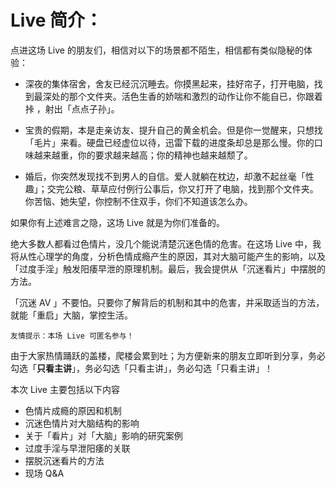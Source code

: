 # Live 简介：

点进这场 Live 的朋友们，相信对以下的场景都不陌生，相信都有类似隐秘的体验：



* 深夜的集体宿舍，舍友已经沉沉睡去。你摸黑起来，挂好帘子，打开电脑，找到最深处的那个文件夹。活色生香的娇喘和激烈的动作让你不能自已，你跟着挊 ，射出「点点子孙」。

* 宝贵的假期，本是走亲访友、提升自己的黄金机会。但是你一觉醒来，只想找「毛片」来看。硬盘已经虚位以待，迅雷下载的进度条却总是那么慢。你的口味越来越重，你的要求越来越高；你的精神也越来越颓了。

* 婚后，你突然发现找不到男人的自信。爱人就躺在枕边，却激不起丝毫「性趣」；交完公粮、草草应付例行公事后，你又打开了电脑，找到那个文件夹。你苦恼、她失望，你控制不住双手，你们不知道该怎么办。

	

如果你有上述难言之隐，这场 Live 就是为你们准备的。



绝大多数人都看过色情片，没几个能说清楚沉迷色情的危害。在这场 Live 中，我将从性心理学的角度，分析色情成瘾产生的原因，其对大脑可能产生的影响，以及「过度手淫」触发阳痿早泄的原理机制。最后，我会提供从「沉迷看片」中摆脱的方法。



「沉迷 AV 」不要怕。只要你了解背后的机制和其中的危害，并采取适当的方法，就能「重启」大脑，掌控生活。

`友情提示：本场 Live 可匿名参与！`



由于大家热情踊跃的盖楼，爬楼会累到吐；为方便新来的朋友立即听到分享，务必勾选「**只看主讲**」，务必勾选「只看主讲」，务必勾选「只看主讲」！



  本次 Live 主要包括以下内容 

- 色情片成瘾的原因和机制
- 沉迷色情片对大脑结构的影响
- 关于「看片」对「大脑」影响的研究案例 
- 过度手淫与早泄阳痿的关联 
- 摆脱沉迷看片的方法   
- 现场 Q&A

​	